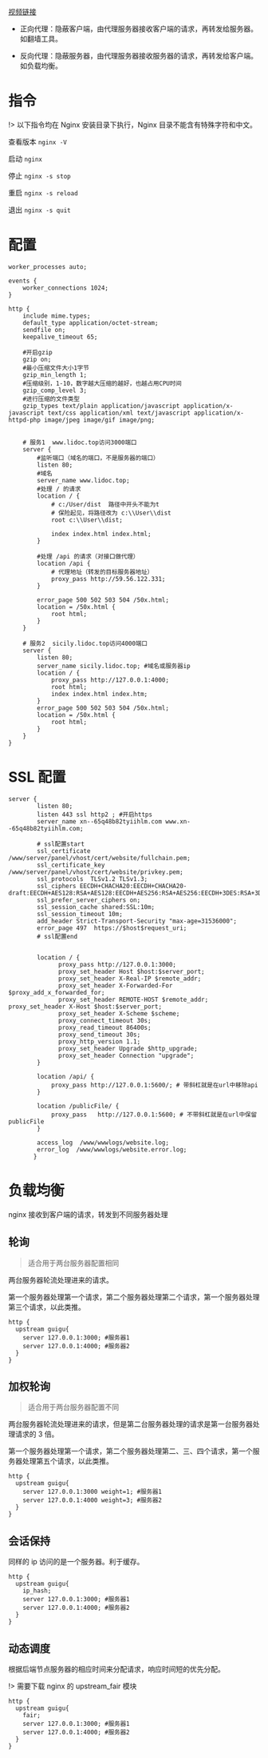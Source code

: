 [视频链接](https://www.bilibili.com/video/BV1MS4y167GN/?p=87&vd_source=f0dd6fca300bb22c9819d00a25af348a)

- 正向代理：隐蔽客户端，由代理服务器接收客户端的请求，再转发给服务器。如翻墙工具。

- 反向代理：隐蔽服务器，由代理服务器接收服务器的请求，再转发给客户端。如负载均衡。

# 指令

!> 以下指令均在 Nginx 安装目录下执行，Nginx 目录不能含有特殊字符和中文。

查看版本 `nginx -V`

启动 `nginx`

停止 `nginx -s stop`

重启 `nginx -s reload`

退出 `nginx -s quit`

# 配置

```nginx
worker_processes auto;

events {
    worker_connections 1024;
}

http {
    include mime.types;
    default_type application/octet-stream;
    sendfile on;
    keepalive_timeout 65;

    #开启gzip
    gzip on;
    #最小压缩文件大小1字节
    gzip_min_length 1;
    #压缩级别，1-10，数字越大压缩的越好，也越占用CPU时间
    gzip_comp_level 3;
    #进行压缩的文件类型
    gzip_types text/plain application/javascript application/x-javascript text/css application/xml text/javascript application/x-httpd-php image/jpeg image/gif image/png;


    # 服务1  www.lidoc.top访问3000端口
    server {
        #监听端口（域名的端口，不是服务器的端口）
        listen 80;
        #域名
        server_name www.lidoc.top;
        #处理 / 的请求
        location / {
            # c:/User/dist  路径中开头不能为t
            # 保险起见，将路径改为 c:\\User\\dist
            root c:\\User\\dist;

            index index.html index.html;
        }

        #处理 /api 的请求（对接口做代理）
        location /api {
            # 代理地址（转发的目标服务器地址）
            proxy_pass http://59.56.122.331;
        }

        error_page 500 502 503 504 /50x.html;
        location = /50x.html {
            root html;
        }
    }

    # 服务2  sicily.lidoc.top访问4000端口
    server {
        listen 80;
        server_name sicily.lidoc.top; #域名或服务器ip
        location / {
            proxy_pass http://127.0.0.1:4000;
            root html;
            index index.html index.htm;
        }
        error_page 500 502 503 504 /50x.html;
        location = /50x.html {
            root html;
        }
    }
}
```

# SSL 配置

```nginx
server {
        listen 80;
        listen 443 ssl http2 ; #开启https
        server_name xn--65q48b82tyiihlm.com www.xn--65q48b82tyiihlm.com;

        # ssl配置start
        ssl_certificate    /www/server/panel/vhost/cert/website/fullchain.pem;
        ssl_certificate_key    /www/server/panel/vhost/cert/website/privkey.pem;
        ssl_protocols  TLSv1.2 TLSv1.3;
        ssl_ciphers EECDH+CHACHA20:EECDH+CHACHA20-draft:EECDH+AES128:RSA+AES128:EECDH+AES256:RSA+AES256:EECDH+3DES:RSA+3DES:!MD5;
        ssl_prefer_server_ciphers on;
        ssl_session_cache shared:SSL:10m;
        ssl_session_timeout 10m;
        add_header Strict-Transport-Security "max-age=31536000";
        error_page 497  https://$host$request_uri;
        # ssl配置end


        location / {
              proxy_pass http://127.0.0.1:3000;
              proxy_set_header Host $host:$server_port;
              proxy_set_header X-Real-IP $remote_addr;
              proxy_set_header X-Forwarded-For $proxy_add_x_forwarded_for;
              proxy_set_header REMOTE-HOST $remote_addr;        proxy_set_header X-Host $host:$server_port;
              proxy_set_header X-Scheme $scheme;
              proxy_connect_timeout 30s;
              proxy_read_timeout 86400s;
              proxy_send_timeout 30s;
              proxy_http_version 1.1;
              proxy_set_header Upgrade $http_upgrade;
              proxy_set_header Connection "upgrade";
        }

        location /api/ {
            proxy_pass http://127.0.0.1:5600/; # 带斜杠就是在url中移除api
        }

        location /publicFile/ {
            proxy_pass   http://127.0.0.1:5600; # 不带斜杠就是在url中保留publicFile
        }

        access_log  /www/wwwlogs/website.log;
        error_log  /www/wwwlogs/website.error.log;
       }
```

# 负载均衡

nginx 接收到客户端的请求，转发到不同服务器处理

## 轮询

> 适合用于两台服务器配置相同

两台服务器轮流处理进来的请求。

第一个服务器处理第一个请求，第二个服务器处理第二个请求，第一个服务器处理第三个请求，以此类推。

```nginx
http {
  upstream guigu{
    server 127.0.0.1:3000; #服务器1
    server 127.0.0.1:4000; #服务器2
  }
}
```

## 加权轮询

> 适合用于两台服务器配置不同

两台服务器轮流处理进来的请求，但是第二台服务器处理的请求是第一台服务器处理请求的 3 倍。

第一个服务器处理第一个请求，第二个服务器处理第二、三、四个请求，第一个服务器处理第五个请求，以此类推。

```nginx
http {
  upstream guigu{
    server 127.0.0.1:3000 weight=1; #服务器1
    server 127.0.0.1:4000 weight=3; #服务器2
  }
}
```

## 会话保持

同样的 ip 访问的是一个服务器。利于缓存。

```nginx
http {
  upstream guigu{
    ip_hash;
    server 127.0.0.1:3000; #服务器1
    server 127.0.0.1:4000; #服务器2
  }
}
```

## 动态调度

根据后端节点服务器的相应时间来分配请求，响应时间短的优先分配。

!> 需要下载 nginx 的 upstream_fair 模块

```nginx
http {
  upstream guigu{
    fair;
    server 127.0.0.1:3000; #服务器1
    server 127.0.0.1:4000; #服务器2
  }
}
```
